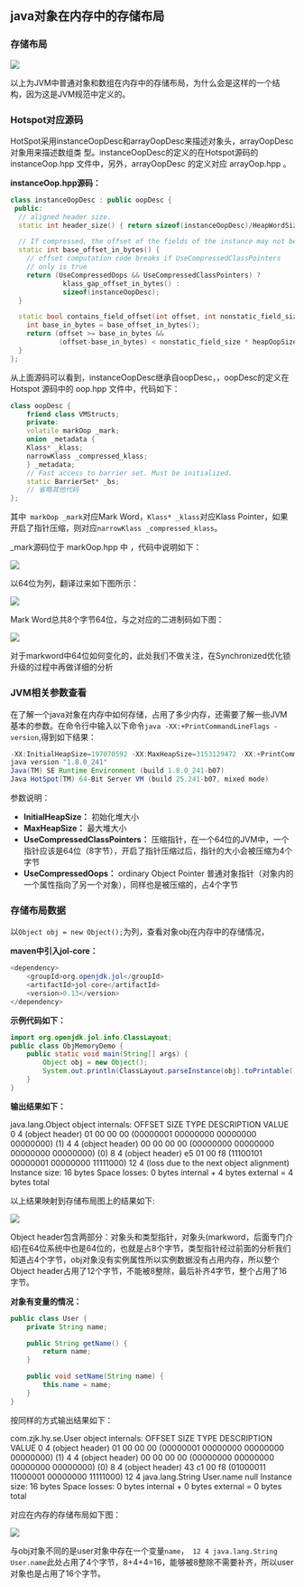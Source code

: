 ## java对象在内存中的存储布局

### 存储布局

![](./res/java对象内存存储布局.png)

以上为JVM中普通对象和数组在内存中的存储布局，为什么会是这样的一个结构，因为这是JVM规范中定义的。

### Hotspot对应源码

HotSpot采用instanceOopDesc和arrayOopDesc来描述对象头，arrayOopDesc对象用来描述数组类
型。instanceOopDesc的定义的在Hotspot源码的 instanceOop.hpp 文件中，另外，arrayOopDesc
的定义对应 arrayOop.hpp 。

**instanceOop.hpp源码：**

```c++
class instanceOopDesc : public oopDesc {
 public:
  // aligned header size.
  static int header_size() { return sizeof(instanceOopDesc)/HeapWordSize; }

  // If compressed, the offset of the fields of the instance may not be aligned.
  static int base_offset_in_bytes() {
    // offset computation code breaks if UseCompressedClassPointers
    // only is true
    return (UseCompressedOops && UseCompressedClassPointers) ?
             klass_gap_offset_in_bytes() :
             sizeof(instanceOopDesc);
  }

  static bool contains_field_offset(int offset, int nonstatic_field_size) {
    int base_in_bytes = base_offset_in_bytes();
    return (offset >= base_in_bytes &&
            (offset-base_in_bytes) < nonstatic_field_size * heapOopSize);
  }
};
```

从上面源码可以看到，instanceOopDesc继承自oopDesc，，oopDesc的定义在Hotspot
源码中的 oop.hpp 文件中，代码如下：

```c++
class oopDesc {
    friend class VMStructs;
    private:
    volatile markOop _mark;
    union _metadata {
    Klass* _klass;
    narrowKlass _compressed_klass;
    } _metadata;
    // Fast access to barrier set. Must be initialized.
    static BarrierSet* _bs;
    // 省略其他代码
};
```

其中` markOop _mark`对应Mark Word，`Klass* _klass`对应Klass Pointer，如果开启了指针压缩，则对应`narrowKlass _compressed_klass`。

_mark源码位于 markOop.hpp 中 ，代码中说明如下：

![](./res/markword_remark.png)

以64位为列，翻译过来如下图所示：

![](./res/markwords.png)

Mark Word总共8个字节64位，与之对应的二进制码如下图：

![](./res/markword-bt.png)

对于markword中64位如何变化的，此处我们不做关注，在Synchronized优化锁升级的过程中再做详细的分析

### JVM相关参数查看

在了解一个java对象在内存中如何存储，占用了多少内存，还需要了解一些JVM基本的参数。在命令行中输入以下命令`java -XX:+PrintCommandLineFlags -version`,得到如下结果：

```java
-XX:InitialHeapSize=197070592 -XX:MaxHeapSize=3153129472 -XX:+PrintCommandLineFlags -XX:+UseCompressedClassPointers -XX:+UseCompressedOops -XX:-UseLargePagesIndividualAllocation -XX:+UseParallelGC
java version "1.8.0_241"
Java(TM) SE Runtime Environment (build 1.8.0_241-b07)
Java HotSpot(TM) 64-Bit Server VM (build 25.241-b07, mixed mode)
```

参数说明：

+ **InitialHeapSize：** 初始化堆大小
+ **MaxHeapSize：** 最大堆大小
+ **UseCompressedClassPointers：** 压缩指针，在一个64位的JVM中，一个指针应该是64位（8字节），开启了指针压缩过后，指针的大小会被压缩为4个字节
+ **UseCompressedOops：** ordinary Object Pointer 普通对象指针（对象内的一个属性指向了另一个对象），同样也是被压缩的，占4个字节

### 存储布局数据

以`Object obj = new Object();`为列，查看对象obj在内存中的存储情况，

**maven中引入jol-core：**

```java
<dependency>
    <groupId>org.openjdk.jol</groupId>
    <artifactId>jol-core</artifactId>
    <version>0.13</version>
</dependency>
```

**示例代码如下：**

```java
import org.openjdk.jol.info.ClassLayout;
public class ObjMemoryDemo {
    public static void main(String[] args) {
        Object obj = new Object();
        System.out.println(ClassLayout.parseInstance(obj).toPrintable());
    }
}
```

**输出结果如下：**

java.lang.Object object internals:
 OFFSET  SIZE   TYPE DESCRIPTION                               VALUE
      0     	4        (object header)                           01 00 00 00 (00000001 00000000 00000000 00000000) (1)
      4     	4        (object header)                           00 00 00 00 (00000000 00000000 00000000 00000000) (0)
      8     	4        (object header)                           e5 01 00 f8 (11100101 00000001 00000000 11111000) 
     12        4        (loss due to the next object alignment)
Instance size: 16 bytes
Space losses: 0 bytes internal + 4 bytes external = 4 bytes total

以上结果映射到存储布局图上的结果如下:

![](./res/obj对象内存存储布局.png)

Object header包含两部分：对象头和类型指针，对象头(markword，后面专门介绍)在64位系统中也是64位的，也就是占8个字节，类型指针经过前面的分析我们知道占4个字节，obj对象没有实例属性所以实例数据没有占用内存，所以整个Object header占用了12个字节，不能被8整除，最后补齐4字节，整个占用了16字节。

**对象有变量的情况：**

```java
public class User {
    private String name;

    public String getName() {
        return name;
    }

    public void setName(String name) {
        this.name = name;
    }
}
```

按同样的方式输出结果如下：

com.zjk.hy.se.User object internals:
 OFFSET  SIZE               TYPE DESCRIPTION                               VALUE
      0     4                    (object header)                           01 00 00 00 (00000001 00000000 00000000 00000000) (1)
      4     4                    (object header)                           00 00 00 00 (00000000 00000000 00000000 00000000) (0)
      8     4                    (object header)                           43 c1 00 f8 (01000011 11000001 00000000 11111000) 
     12    4   				java.lang.String User.name                                 null
Instance size: 16 bytes
Space losses: 0 bytes internal + 0 bytes external = 0 bytes total

对应在内存的存储布局如下图：

![](./res/user对象内存存储布局.png)

与obj对象不同的是user对象中存在一个变量`name`，` 12 4 java.lang.String User.name`此处占用了4个字节，8+4+4=16，能够被8整除不需要补齐，所以user对象也是占用了16个字节。


